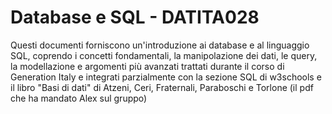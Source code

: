# **Database e SQL - DATITA028**

Questi documenti forniscono un'introduzione ai database e al linguaggio SQL, coprendo i concetti fondamentali, la manipolazione dei dati, le query, la modellazione e argomenti più avanzati trattati durante il corso di Generation Italy e integrati parzialmente con la sezione SQL di w3schools e il libro "Basi di dati" di Atzeni, Ceri, Fraternali, Paraboschi e Torlone (il pdf che ha mandato Alex sul gruppo)
